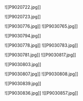 ![[P9020722.jpg]]

![[P9020723.jpg]]

![[P9030776.jpg]]
![[P9030765.jpg]]

![[P9030794.jpg]]

![[P9030778.jpg]]
![[P9030783.jpg]]


![[P9030781.jpg]]
![[P9030817.jpg]]

![[P9030803.jpg]]

![[P9030807.jpg]] 
![[P9030808.jpg]]

![[P9030839.jpg]]

![[P9030836.jpg]]
![[P9030857.jpg]]

